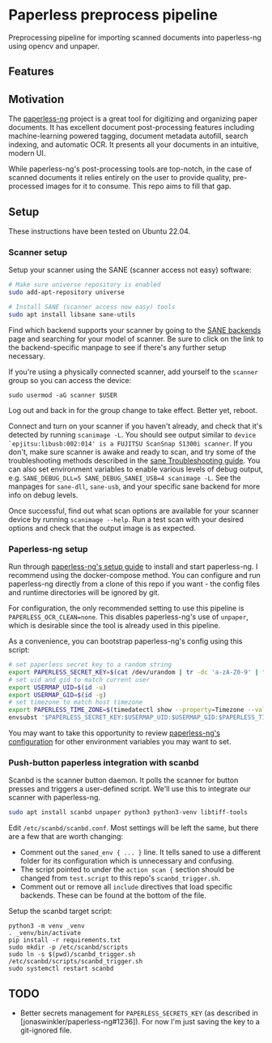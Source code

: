 # Paperless preprocess pipeline

Preprocessing pipeline for importing scanned documents into paperless-ng using
opencv and unpaper.

## Features



## Motivation

The [paperless-ng] project is a great tool for digitizing and organizing paper
documents. It has excellent document post-processing features including
machine-learning powered tagging, document metadata autofill, search indexing,
and automatic OCR. It presents all your documents in an intuitive, modern UI.

While paperless-ng's post-processing tools are top-notch, in the case of
scanned documents it relies entirely on the user to provide quality,
pre-processed images for it to consume. This repo aims to fill that gap.

## Setup

These instructions have been tested on Ubuntu 22.04.

### Scanner setup

Setup your scanner using the SANE (scanner access not easy) software:

```bash
# Make sure universe repository is enabled
sudo add-apt-repository universe

# Install SANE (scanner access now easy) tools
sudo apt install libsane sane-utils
```

Find which backend supports your scanner by going to the [SANE backends] page
and searching for your model of scanner. Be sure to click on the link to the
backend-specific manpage to see if there's any further setup necessary.

If you're using a physically connected scanner, add yourself to the `scanner`
group so you can access the device:

`sudo usermod -aG scanner $USER`

Log out and back in for the group change to take effect. Better yet, reboot.

Connect and turn on your scanner if you haven't already, and check that it's
detected by running `scanimage -L`. You should see output similar to
``device `epjitsu:libusb:002:014' is a FUJITSU ScanSnap S1300i scanner``.
If you don't, make sure scanner is awake and ready to scan,
and try some of the troubleshooting methods described in the [sane
Troubleshooting guide]. You can also set environment variables to enable
various levels of debug output, e.g. `SANE_DEBUG_DLL=5 SANE_DEBUG_SANEI_USB=4
scanimage -L`. See the manpages for `sane-dll`, `sane-usb`, and your specific
sane backend for more info on debug levels.

Once successful, find out what scan options are available for your scanner
device by running `scanimage --help`. Run a test scan with your desired options
and check that the output image is as expected.


### Paperless-ng setup

Run through [paperless-ng's setup guide] to install and start paperless-ng. I
recommend using the docker-compose method. You can configure and run
paperless-ng directly from a clone of this repo if you want - the config files
and runtime directories will be ignored by git.

For configuration, the only recommended setting to use this pipeline is
`PAPERLESS_OCR_CLEAN=none`. This disables paperless-ng's use of `unpaper`,
which is desirable since the tool is already used in this pipeline.

As a convenience, you can bootstrap paperless-ng's config using this script:

```bash
# set paperless secret key to a random string
export PAPERLESS_SECRET_KEY=$(cat /dev/urandom | tr -dc 'a-zA-Z0-9' | fold -w 64 | head -n 1)
# set uid and gid to match current user
export USERMAP_UID=$(id -u)
export USERMAP_GID=$(id -g)
# set timezone to match host timezone
export PAPERLESS_TIME_ZONE=$(timedatectl show --property=Timezone --value)
envsubst '$PAPERLESS_SECRET_KEY:$USERMAP_UID:$USERMAP_GID:$PAPERLESS_TIME_ZONE' < ./docker-compose.env.template > docker-compose.env
```

You may want to take this opportunity to review [paperless-ng's configuration]
for other environment variables you may want to set.

### Push-button paperless integration with scanbd

Scanbd is the scanner button daemon. It polls the scanner for button presses
and triggers a user-defined script. We'll use this to integrate our scanner
with paperless-ng.

```bash
sudo apt install scanbd unpaper python3 python3-venv libtiff-tools
```

Edit `/etc/scanbd/scanbd.conf`. Most settings will be left the same, but
there are a few that are worth changing:

- Comment out the `saned_env { ... }` line. It tells saned to use a different
  folder for its configuration which is unnecessary and confusing.
- The script pointed to under the `action scan {` section should be changed
  from `test.script` to this repo's `scanbd_trigger.sh`.
- Comment out or remove all `include` directives that load specific backends.
  These can be found at the bottom of the file.

Setup the scanbd target script:

```
python3 -m venv _venv
. _venv/bin/activate
pip install -r requirements.txt
sudo mkdir -p /etc/scanbd/scripts
sudo ln -s $(pwd)/scanbd_trigger.sh /etc/scanbd/scripts/scanbd_trigger.sh
sudo systemctl restart scanbd
```

## TODO

- Better secrets management for `PAPERLESS_SECRETS_KEY` (as described in
  [jonaswinkler/paperless-ng#1236]). For now I'm just saving the key to a
  git-ignored file.

[paperless-ng]: https://paperless-ng.readthedocs.io/en/latest/index.html
[paperless-ng's configuration]: https://paperless-ng.readthedocs.io/en/latest/configuration.html
[paperless-ng's setup guide]: https://paperless-ng.readthedocs.io/en/latest/setup.html
[SANE backends]: http://www.sane-project.org/sane-backends.html
[sane Troubleshooting guide]: https://help.ubuntu.com/community/sane_Troubleshooting
